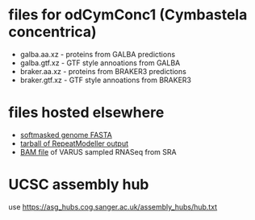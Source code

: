 # files for odCymConc1 (Cymbastela concentrica)
* galba.aa.xz - proteins from GALBA predictions
* galba.gtf.xz - GTF style annoations from GALBA
* braker.aa.xz - proteins from BRAKER3 predictions
* braker.gtf.xz - GTF style annoations from BRAKER3

# files hosted elsewhere
* [softmasked genome FASTA](https://asg_hubs.cog.sanger.ac.uk/odCymConc1/odCymConc1.fa.masked)
* [tarball of RepeatModeller output](https://asg_hubs.cog.sanger.ac.uk/odCymConc1/odCymConc1.tar.xz)
* [BAM file](https://asg_hubs.cog.sanger.ac.uk/odCymConc1/VARUS.bam) of VARUS sampled RNASeq from SRA

# UCSC assembly hub
use https://asg_hubs.cog.sanger.ac.uk/assembly_hubs/hub.txt
